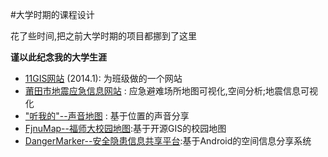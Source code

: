 #大学时期的课程设计

花了些时间,把之前大学时期的项目都挪到了这里

**谨以此纪念我的大学生涯**

* [11GIS网站](/11gis_web) (2014.1): 为班级做的一个网站
* [莆田市地震应急信息网站](/asylumsystem_tianditu) : 应急避难场所地图可视化,空间分析;地震信息可视化
* ["听我的"--声音地图](/asylumsystem_tianditu) : 基于位置的声音分享
* [FjnuMap--福师大校园地图](/fjnumap):基于开源GIS的校园地图
* [DangerMarker--安全隐患信息共享平台](/danger_marker):基于Android的空间信息分享系统

